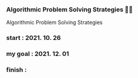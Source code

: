 ### Algorithmic Problem Solving Strategies 👩‍💻
Algorithmic Problem Solving Strategies

### start : 2021. 10. 26
### my goal : 2021. 12. 01
### finish :
